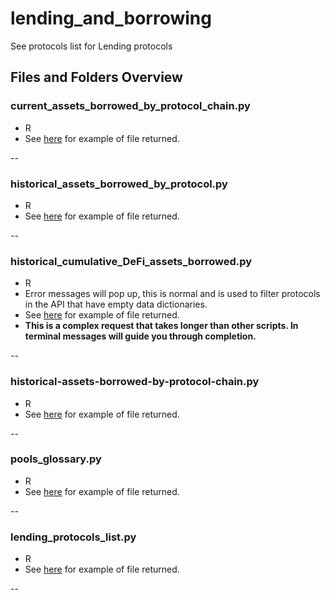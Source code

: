 # lending_and_borrowing

See protocols list for Lending protocols

## Files and Folders Overview

### current_assets_borrowed_by_protocol_chain.py

- R
- See [here](https://github.com/check-sked/crypto_data_resources/blob/main/csv_examples/lending_borrowing/Compound_assets_borrowed_by_chain.csv) for example of file returned.

--

### historical_assets_borrowed_by_protocol.py

- R
- See [here](https://github.com/check-sked/crypto_data_resources/blob/main/csv_examples/lending_borrowing/Aave_historical_borrowed.csv) for example of file returned.

--

### historical_cumulative_DeFi_assets_borrowed.py

- R
- Error messages will pop up, this is normal and is used to filter protocols in the API that have empty data dictionaries.
- See [here]() for example of file returned.
- **This is a complex request that takes longer than other scripts. In terminal messages will guide you through completion.**

--

### historical-assets-borrowed-by-protocol-chain.py

- R
- See [here]() for example of file returned.

--

### pools_glossary.py

- R
- See [here]() for example of file returned.

--

### lending_protocols_list.py

- R
- See [here]() for example of file returned.

--
